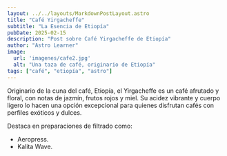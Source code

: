 ```yaml
---
layout: ../../layouts/MarkdownPostLayout.astro
title: "Café Yirgacheffe"
subtitle: "La Esencia de Etiopía"
pubDate: 2025-02-15
description: "Post sobre Café Yirgacheffe de Etiopía"
author: "Astro Learner"
image:
  url: 'imagenes/cafe2.jpg'
  alt: "Una taza de café, originario de Etiopía"
tags: ["café", "etiopía", "astro"]
---
```


Originario de la cuna del café, Etiopía, el Yirgacheffe es un café afrutado y floral, con notas de jazmín, frutos rojos y miel. Su acidez vibrante y cuerpo ligero lo hacen una opción excepcional para quienes disfrutan cafés con perfiles exóticos y dulces. 

Destaca en preparaciones de filtrado como:
- Aeropress.
- Kalita Wave.
